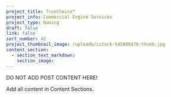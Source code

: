 ```yaml
---
project_title: TrueChoice™
project_info: Commercial Engine Services
project_type: Naming
draft: false
link: false
sort_number: 42
project_thumbnail_image: /uploads/istock-545809476-thumb.jpg
content_section:
  - section_text_markdown:
    section_image:
---
```



DO NOT ADD POST CONTENT HERE!

Add all content in Content Sections.